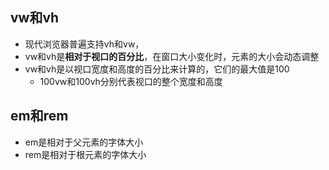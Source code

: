 ## vw和vh
- 现代浏览器普遍支持vh和vw，
- vw和vh是**相对于视口的百分比**，在窗口大小变化时，元素的大小会动态调整
- vw和vh是以视口宽度和高度的百分比来计算的，它们的最大值是100
  - 100vw和100vh分别代表视口的整个宽度和高度

## em和rem
- em是相对于父元素的字体大小
- rem是相对于根元素的字体大小